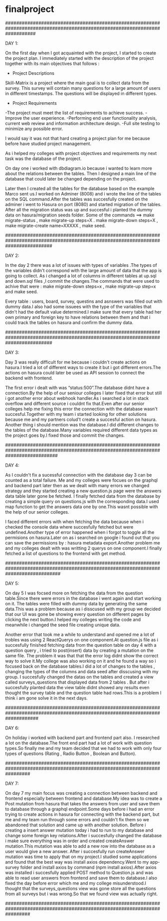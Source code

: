 # finalproject

###########################################################################################################################


DAY 1:


On the first day when I got acquainted with the project, I started to create the project plan. I immediately started with the description of the project together with its main objectives that follows :


  - Project Descriptions
   
   
Skill-Matrix is a project where the main goal is to collect data from the survey. This survey will contain many questions for a large amount of users in different timestamps. The questions will be displayed in different types.


  - Project Requirements  
   
   
-The project must meet the list of requirements to achieve success.
-Improve the user experience.
-Performing end user functionality analysis, current web review and information architecture design.
-Full site testing to minimize any possible error.


I would say it was not that hard creating a project plan for me because before have studied project management.

As i helped my colleges with project objectives and requirements my next task was the database of the project.


On day one i worked with dbdiagram.io because i wanted to learn more about the relations between the tables.
Then I designed a main line of the database that could later be changed depending on the project.



Later then I created all the tables for the database based on the example Marco sent us.I worked on Adminer (8008) and i wrote the line of the tables on the SQL command.After the tables was succesfully created on the adminer i went to Hasura on port (8080) and started migration of the tables.
After all the migration status was up and succesful i planted the dummy data on hasura/migration seeds folder.
Some of the commands ==> make migrate-status , make migrate-up steps=X . make migrate-down steps=X , make migrate-create name=XXXXX , make seed.


#################################################################################################################################


DAY 2:  


In the day 2 there was a lot of issues with types of variables .The types of the variables didn't correspond with the large amount of data that the app is going to collect.
As i changed a lot of columns in different tables at up.sql and down.sql files ,I commit the changes.The commands that were used to achive that were :
make migrate-down steps=x , make migrate-up step=x and make seed.


Every table : users, board, survey, questins and asnswers was filled out with dummy data.I also had some issuees with the type of the variables that didn't had the default value determined.I make sure that every table had her own primary and foreign key to have relations between them and that i could track the tables on hasura and confirm the dummy data.

#################################################################################################################################


DAY 3:


Day 3 was really difficult for me because i couldn't create actions on hasura.I tried a lot of different ways to create it but i got different errors.The actions on hasura could later be used as API session to connect the backend with frontend.


The first error i dealt with was “status:500”.The database didnt have a connection.By the help of our seniour colleges I later fixed that error but still i got another error about webhook handler.As i searched a lot in stack overflow and different source i couldnt fix that.Even after our senior colleges help me fixing this error the connection with the database wasn't succesful.Together with my team i started looking for other solutions because me and my partners colud't create a succesful action on hasura.
Another thing i should mention was the database.I did different changes to the tables of the database.Many variables required different data types as the project goes by.I fixed those and commit the changes.


###################################################################################################################################


DAY 4:


As I couldn't fix a sucessful connection with the database day 3 can be counted as a total failure.
Me and my colleges were focues on the graphql and backend part later then as we dealt with many errors we changed strategy and they started creating a new question.js page were the answers data table later gone be fetched.
I finally fetched data from the database by creating a simple query on questions.js with the corresponding data.I used map function to get the answers data one by one.This wasnt possible with the help of our senior colleges.


I faced different errors with when fetching the data because when i checked the console data where succesfully fetched but were undefined.Another type of error happened when i forgot to toggle all the permisions on hasura.Later on as i searched on google i found out that you can save the permissions by : hasura metadata export.Another problem me and my colleges dealt with was writting 2 querys on one component.I finally fetched a list of questions to the frontend with get method.



####################################################################################################################################



DAY 5:

On day 5 I was focsed more on fetching the data from the question table.Since there were errors in the database i went again and start working on it.
The tables were filled with dummy data by generating the same data.This was a problem because as i disscused with my group we decided that our UI was gone be showing every question on different pages by clicking the next button.I helped my colleges writing the code and meanwhile i changed the seed file creating unique data. 

Another error that took me a while to understand and opened me a lot of trobles was using 2 ReactQuerys on one component.At question.js file as i succesfully finished fetching data from the question table on day 4 with a question query , i tried to post(insert) data by creating a mutation on the same file.
The problem it was that that the error log didnt show the correct way to solve it.My college was also working on it and he found a way so i focused back on the database tables.I did a lot of changes to the tables , changing the types of the columns and data seed after disscusing with my group.
I succesfully changed the datas on the tables and created a view called surveys_questions that displayed data from 2 tables .
But after i succesfully planted data the view table didnt showed any results even thought the survey table and the question table had rows.This is a problem I think i am gone solve it in the next days.



############################################################################################################################


DAY 6:

On holiday i worked with backend part and frontend part also. I researched a lot on the database.The front end part had a lot of work with question types.So finally me and my team decided that we had to work with only four types of questions (Rating , Radio Button , Boolean and Button).




#########################################################################################################################


DAY 7:


On day 7 my main focus was creating a connection between backend and frontend especially between frontend and database.My idea was to create a Post mutation from hasura that takes the answers from user and save them to database through a graphql endpoint.Some days before i had an error trying to create actions in hasura for connecting with the backend part, but me and my team run through some errors and couldn't fix them so we abandoned that solution and came up with another solution.
Before i creating a insert answer mutation today i had to run to my database and change some foreign key relations.After i succesfully changed the database i make sure everything was in order and created createAnswer mutation.This mutation was able to add a new row into the database as a user would give a new answer.
After i succesfully run createAnswer mutation was time to apply that on my project.I studied some applications and found that the best way was install axios dependency.Went to my app-survey folder and install axios by command (npm install axios).After axios was installed i succesfully applied POST method to Question.js and was able to read user answers from frontend and save them to database.I also fixed the day before error which me and my college misunderstood.I thought that the surveys_questions view was gone store all the questions from all surveys but i was wrong.So that we found view was actually right.



#########################################################################################################################






